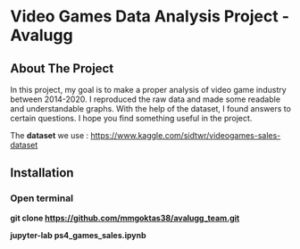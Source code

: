 
#  Video Games Data Analysis Project - Avalugg

## About The Project

In this project, my goal is to make a proper analysis of video game industry between 2014-2020. 
I reproduced the raw data and made some readable and understandable graphs. 
With the help of the dataset, I found answers to certain questions. I hope you find something useful in the project.

The **dataset** we use : https://www.kaggle.com/sidtwr/videogames-sales-dataset

## Installation

### Open terminal

**git clone https://github.com/mmgoktas38/avalugg_team.git**

**jupyter-lab ps4_games_sales.ipynb**
